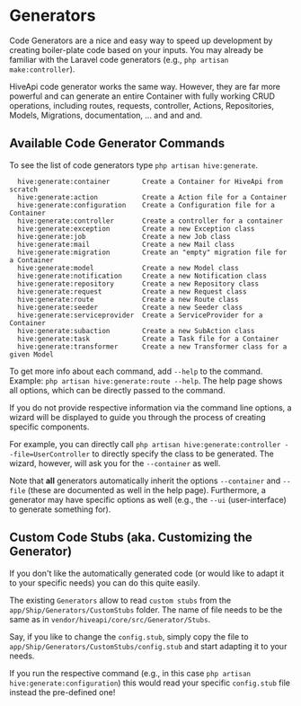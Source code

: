 # Generators

Code Generators are a nice and easy way to speed up development by creating boiler-plate code based on your inputs. You 
may already be familiar with the Laravel code generators (e.g., `php artisan make:controller`). 

HiveApi code generator works the same way. However, they are far more powerful and can generate an entire Container with 
fully working CRUD operations, including routes, requests, controller, Actions, Repositories, Models, Migrations, 
documentation, ... and and and.

## Available Code Generator Commands

To see the list of code generators type `php artisan hive:generate`.

```
  hive:generate:container        Create a Container for HiveApi from scratch
  hive:generate:action           Create a Action file for a Container
  hive:generate:configuration    Create a Configuration file for a Container
  hive:generate:controller       Create a controller for a container
  hive:generate:exception        Create a new Exception class
  hive:generate:job              Create a new Job class
  hive:generate:mail             Create a new Mail class
  hive:generate:migration        Create an "empty" migration file for a Container
  hive:generate:model            Create a new Model class
  hive:generate:notification     Create a new Notification class
  hive:generate:repository       Create a new Repository class
  hive:generate:request          Create a new Request class
  hive:generate:route            Create a new Route class
  hive:generate:seeder           Create a new Seeder class
  hive:generate:serviceprovider  Create a ServiceProvider for a Container
  hive:generate:subaction        Create a new SubAction class
  hive:generate:task             Create a Task file for a Container
  hive:generate:transformer      Create a new Transformer class for a given Model
```

To get more info about each command, add `--help` to the command. Example: `php artisan hive:generate:route --help`. 
The help page shows all options, which can be directly passed to the command.

If you do not provide respective information via the command line options, a wizard will be displayed to guide you through
the process of creating specific components.

For example, you can directly call `php artisan hive:generate:controller --file=UserController` to directly specify the 
class to be generated. The wizard, however, will ask you for the `--container` as well.

Note that **all** generators automatically inherit the options `--container` and `--file` (these are documented as well 
in the help page). Furthermore, a generator may have specific options as well (e.g., the `--ui` (user-interface)
to generate something for).

## Custom Code Stubs (aka. Customizing the Generator)

If you don't like the automatically generated code (or would like to adapt it to your specific needs) you can do this 
quite easily.

The existing `Generators` allow to read `custom stubs` from the `app/Ship/Generators/CustomStubs` folder. The name of 
file needs to be the same as in `vendor/hiveapi/core/src/Generator/Stubs`.

Say, if you like to change the `config.stub`, simply copy the file to `app/Ship/Generators/CustomStubs/config.stub` and 
start adapting it to your needs. 

If you run the respective command (e.g., in this case `php artisan hive:generate:configuration`) 
this would read your specific `config.stub` file instead the pre-defined one!
